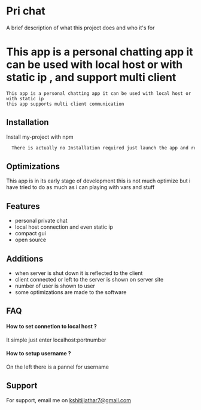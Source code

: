 
# Pri chat

A brief description of what this project does and who it's for

This app is a personal chatting app it can be used with local host or with static ip , and support multi client
=======
    This app is a personal chatting app it can be used with local host or with static ip 
    this app supports multi client communication
  
## Installation

Install my-project with npm

```bash
  There is actually no Installation required just launch the app and rock
```
    
## Optimizations

This app is in its early stage of development this is not much optimize but i have tried to do as much as i can playing with vars and stuff 


  
## Features

- personal private chat
- local host connection and even static ip
- compact gui
- open source

## Additions

- when server is shut down it is reflected to the client 
- client connected or left to the server is shown on server site
- number of user is shown to user
- some optimizations are made to the software

  
## FAQ

#### How to set connetion to local host ? 

It simple just enter localhost:portnumber

#### How to setup username ?

On the left there is a pannel for username
  
## Support

For support, email me on kshitijjathar7@gmail.com
